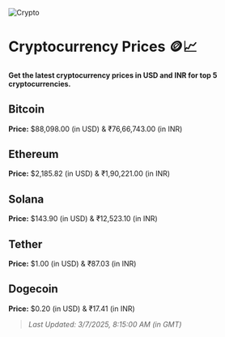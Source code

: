 
![Crypto](https://www.techguide.com.au/wp-content/uploads/2020/11/crypto3.jpeg)

# Cryptocurrency Prices 🪙📈

#### Get the latest cryptocurrency prices in USD and INR for top 5 cryptocurrencies.

## Bitcoin

**Price:** $88,098.00 (in USD) & ₹76,66,743.00 (in INR)

## Ethereum

**Price:** $2,185.82 (in USD) & ₹1,90,221.00 (in INR)

## Solana

**Price:** $143.90 (in USD) & ₹12,523.10 (in INR)

## Tether

**Price:** $1.00 (in USD) & ₹87.03 (in INR)

## Dogecoin

**Price:** $0.20 (in USD) & ₹17.41 (in INR)

> _Last Updated: 3/7/2025, 8:15:00 AM (in GMT)_
